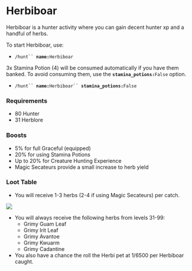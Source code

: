 # Herbiboar

Herbiboar is a hunter activity where you can gain decent hunter xp and a handful of herbs.

To start Herbiboar, use:

* `/hunt`` `**`name:`**`Herbiboar`

3x Stamina Potion (4) will be consumed automatically if you have them banked. To avoid consuming them, use the **`stamina_potions:`**`False` option.

* `/hunt`` `**`name:`**`Herbiboar`` `**`stamina_potions:`**`False`

### Requirements

* 80 Hunter
* 31 Herblore

### Boosts

* 5% for full Graceful (equipped)
* 20% for using Stamina Potions
* Up to 20% for Creature Hunting Experience
* Magic Secateurs provide a small increase to herb yield

### Loot Table

* You will receive 1-3 herbs (2-4 if using Magic Secateurs) per catch.

![](../../.gitbook/assets/Herbi\_loot\_table.png)

* You will always receive the following herbs from levels 31-99:
  * Grimy Guam Leaf
  * Grimy Irit Leaf
  * Grimy Avantoe
  * Grimy Kwuarm
  * Grimy Cadantine
* You also have a chance the roll the Herbi pet at 1/6500 per Herbiboar caught.
